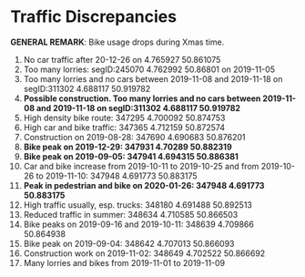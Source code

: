 # Traffic Discrepancies

__GENERAL REMARK__: Bike usage drops during Xmas time.

1. No car traffic after 20-12-26 on 4.765927  50.861075   
2. Too many lorries: segID:245070  4.762992  50.86801 on 2019-11-05
3. Too many lorries and no cars between 2019-11-08 and 2019-11-18 on segID:311302  4.688117  50.919782
4. __Possible construction. Too many lorries and no cars between 2019-11-08 and 2019-11-18 on segID:311302  4.688117  50.919782__
5. High density bike route: 347295  4.700092  50.874753
6. High car and bike traffic: 347365  4.712159  50.872574
7. Construction on 2019-08-28: 347690  4.690683  50.876201
8. __Bike peak on 2019-12-29: 347931  4.70289  50.882319__
9. __Bike peak on 2019-09-05: 347941  4.694315  50.886381__
10. Car and bike increase from 2019-10-11 to 2019-10-25 and from 2019-10-26 to 2019-11-10: 347948  4.691773  50.883175
11. __Peak in pedestrian and bike on 2020-01-26:  347948  4.691773  50.883175__
12. High traffic usually, esp. trucks: 348180  4.691488  50.892513
13. Reduced traffic in summer: 348634  4.710585  50.866503
14. Bike peaks on 2019-09-16 and 2019-10-11: 348639  4.709866  50.864938
15. Bike peak on 2019-09-04: 348642  4.707013  50.866093
16. Construction work on 2019-11-02: 348649  4.702522  50.866692
17. Many lorries and bikes from 2019-11-01 to 2019-11-09